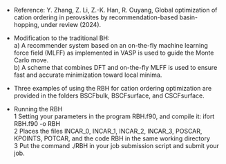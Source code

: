 - Reference: Y. Zhang, Z. Li, Z.-K. Han, R. Ouyang, Global optimization of cation ordering in perovskites by recommendation-based basin-hopping, under review (2024).

- Modification to the traditional BH:   
a) A recommender system based on an on-the-fly machine learning force field (MLFF) as implemented in VASP is used to guide the Monte Carlo move.   
b) A scheme that combines DFT and on-the-fly MLFF is used to ensure fast and accurate minimization toward local minima.  

- Three examples of using the RBH for cation ordering optimization are provided in the folders BSCFbulk, BSCFsurface, and CSCFsurface.

- Running the RBH    
1 Setting your parameters in the program RBH.f90, and compile it: ifort RBH.f90 -o RBH   
2 Places the files INCAR_0, INCAR_1, INCAR_2, INCAR_3, POSCAR, KPOINTS, POTCAR, and the code RBH in the same working directory   
3 Put the command ./RBH in your job submission script and submit your job.   
